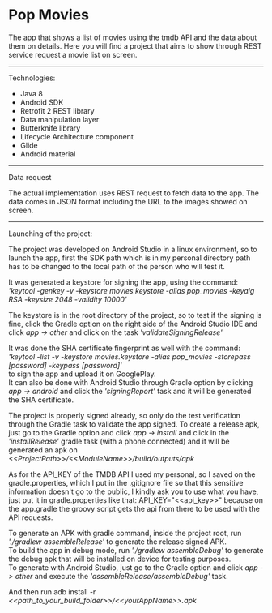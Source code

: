 # Pop Movies

The app that shows a list of movies using the tmdb API and the data about them on details. Here you will find a project that aims to show through REST service request a movie list on screen.
___________________________________________________________________________________________________________________________

Technologies:
   - Java 8
   - Android SDK
   - Retrofit 2 REST library
   - Data manipulation layer
   - Butterknife library
   - Lifecycle Architecture component
   - Glide
   - Android material
___________________________________________________________________________________________________________________________

Data request

The actual implementation uses REST request to fetch data to the app. The data comes in JSON format including the URL to the images showed on screen.
___________________________________________________________________________________________________________________________


Launching of the project:

The project was developed on Android Studio in a linux environment, so to launch the app, first the SDK path which is in my personal directory path has to be changed to the local path of the person who will test it.

It was generated a keystore for signing the app, using the command:\
_'keytool -genkey -v -keystore movies.keystore -alias pop_movies -keyalg RSA -keysize 2048 -validity 10000'_

The keystore is in the root directory of the project, so to test if the signing is fine, click the Gradle option on the right side of the Android Studio IDE and click _app -> other_ and click on the task _'validateSigningRelease'_
 
It was done the SHA certificate fingerprint as well with the command:\
_'keytool -list -v -keystore movies.keystore -alias pop_movies -storepass [password] -keypass [password]'_ <br/>
to sign the app and upload it on GooglePlay.<br/> It can also be done with Android Studio through Gradle option by clicking _app -> android_ and click the _'signingReport'_ task and it will be generated the SHA certificate.

The project is properly signed already, so only do the test verification through the Gradle task to validate the app signed. To create a release apk, just go to the Gradle option and click _app -> install_ and click in the _'installRelease'_ gradle task (with a phone connected) and it will be generated an apk on _&lt;&lt;ProjectPath&gt;&gt;/&lt;&lt;ModuleName&gt;&gt;/build/outputs/apk_

As for the API_KEY of the TMDB API I used my personal, so I saved on the gradle.properties, which I put in the .gitignore file so that this sensitive information doesn't go to the public, I kindly ask you to use what you have, just put it in gradle.properties like that: API_KEY="&lt;&lt;api_key&gt;&gt;" because on the app.gradle the groovy script gets the api from there to be used with the API requests.

To generate an APK with gradle command, inside the project root, run _'./gradlew assembleRelease'_ to generate the release signed APK.<br/>
To build the app in debug mode, run _'./gradlew assembleDebug'_ to generate the debug apk that will be installed on device for testing purposes.<br/>
To generate with Android Studio, just go to the Gradle option and click _app -> other_ and execute the _'assembleRelease/assembleDebug'_ task.

And then run adb install -r _&lt;&lt;path_to_your_build_folder&gt;&gt;/&lt;&lt;yourAppName&gt;&gt;.apk_
